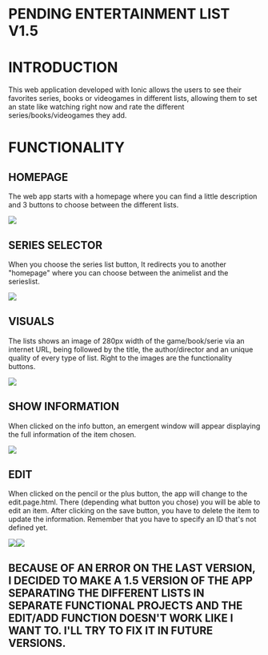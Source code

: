 # PENDING ENTERTAINMENT LIST V1.5

# INTRODUCTION

This web application developed with Ionic allows the users to see their favorites series, books or videogames in different lists, allowing them to set an state like watching right now and rate the different series/books/videogames they add.

# FUNCTIONALITY

## HOMEPAGE

The web app starts with a homepage where you can find a little description and 3 buttons to choose between the different lists.

<img src="README IMAGES/HomePageMobile.PNG">



## SERIES SELECTOR

When you choose the series list button, It redirects you to another "homepage" where you can choose between the animelist and the serieslist.

<img src="README IMAGES/SeriesSelectorMobile.PNG">

## VISUALS

The lists shows an image of 280px width of the game/book/serie via an internet URL, being followed by the title, the author/director and an unique quality of every type of list. Right to the images are the functionality buttons.

<img src="README IMAGES/Booklist Mobile.PNG">

## SHOW INFORMATION

When clicked on the info button, an emergent window will appear displaying the full information of the item chosen.

<img src="README IMAGES/Info Anime.PNG">

## EDIT

When clicked on the pencil or the plus button, the app will change to the edit.page.html. There (depending what button you chose) you will be able to edit an item. After clicking on the save button, you have to delete the item to update the information. Remember that you have to specify an ID that's not defined yet.

<img src="README IMAGES/Edit Serie.PNG"><img src="README IMAGES/Add Book.PNG">

## BECAUSE OF AN ERROR ON THE LAST VERSION, I DECIDED TO MAKE A 1.5 VERSION OF THE APP SEPARATING THE DIFFERENT LISTS IN SEPARATE FUNCTIONAL PROJECTS AND THE EDIT/ADD FUNCTION DOESN'T WORK LIKE I WANT TO. I'LL TRY TO FIX IT IN FUTURE VERSIONS.
